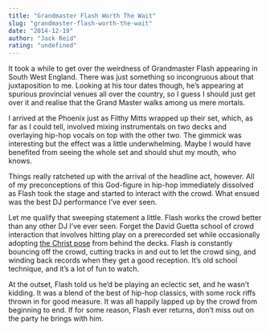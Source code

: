 ```yaml
---
title: "Grandmaster Flash Worth The Wait"
slug: "grandmaster-flash-worth-the-wait"
date: "2014-12-19"
author: "Jack Reid"
rating: "undefined"
---
```


It took a while to get over the weirdness of Grandmaster Flash appearing in South West England. There was just something so incongruous about that juxtaposition to me. Looking at his tour dates though, he’s appearing at spurious provincial venues all over the country, so I guess I should just get over it and realise that the Grand Master walks among us mere mortals.

I arrived at the Phoenix just as Filthy Mitts wrapped up their set, which, as far as I could tell, involved mixing instrumentals on two decks and overlaying hip-hop vocals on top with the other two. The gimmick was interesting but the effect was a little underwhelming. Maybe I would have benefited from seeing the whole set and should shut my mouth, who knows.

Things really ratcheted up with the arrival of the headline act, however. All of my preconceptions of this God-figure in hip-hop immediately dissolved as Flash took the stage and started to interact with the crowd. What ensued was the best DJ performance I’ve ever seen.

Let me qualify that sweeping statement a little. Flash works the crowd better than any other DJ I’ve ever seen. Forget the David Guetta school of crowd interaction that involves hitting play on a prerecorded set while occasionally adopting [the Christ pose](http://4.bp.blogspot.com/-p8hipXVjr-Q/Te1A0m7hgAI/AAAAAAAADx0/RPdh0KDcydU/s400/4896_david_guetta_till_summerburst_2011_pa_stockholms_stadion_151004434.jpg) from behind the decks. Flash is constantly bouncing off the crowd, cutting tracks in and out to let the crowd sing, and winding back records when they get a good reception. It’s old school technique, and it’s a lot of fun to watch.

At the outset, Flash told us he’d be playing an eclectic set, and he wasn’t kidding. It was a blend of the best of hip-hop classics, with some rock riffs thrown in for good measure. It was all happily lapped up by the crowd from beginning to end. If for some reason, Flash ever returns, don’t miss out on the party he brings with him.
